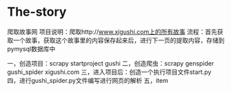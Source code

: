 # The-story
爬取故事网
项目说明：爬取http://www.xigushi.com上的所有故事
流程：首先获取一个故事，获取这个故事里的内容保存起来后，进行下一页的提取内容，存储到pymysql数据库中

一，创造项目：scrapy startproject gushi
二，创造爬虫：scrapy genspider gushi_spider xigushi.com
三，进入项目后：创造一个执行项目文件start.py
四，进行gushi_spider.py文件编写进行网页的解析
五，item
